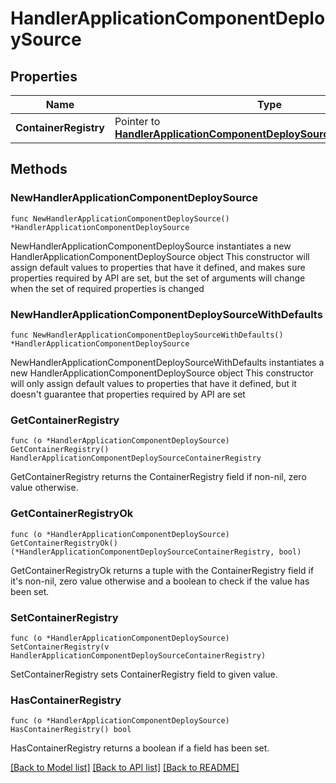# HandlerApplicationComponentDeploySource

## Properties

Name | Type | Description | Notes
------------ | ------------- | ------------- | -------------
**ContainerRegistry** | Pointer to [**HandlerApplicationComponentDeploySourceContainerRegistry**](HandlerApplicationComponentDeploySourceContainerRegistry.md) |  | [optional] 

## Methods

### NewHandlerApplicationComponentDeploySource

`func NewHandlerApplicationComponentDeploySource() *HandlerApplicationComponentDeploySource`

NewHandlerApplicationComponentDeploySource instantiates a new HandlerApplicationComponentDeploySource object
This constructor will assign default values to properties that have it defined,
and makes sure properties required by API are set, but the set of arguments
will change when the set of required properties is changed

### NewHandlerApplicationComponentDeploySourceWithDefaults

`func NewHandlerApplicationComponentDeploySourceWithDefaults() *HandlerApplicationComponentDeploySource`

NewHandlerApplicationComponentDeploySourceWithDefaults instantiates a new HandlerApplicationComponentDeploySource object
This constructor will only assign default values to properties that have it defined,
but it doesn't guarantee that properties required by API are set

### GetContainerRegistry

`func (o *HandlerApplicationComponentDeploySource) GetContainerRegistry() HandlerApplicationComponentDeploySourceContainerRegistry`

GetContainerRegistry returns the ContainerRegistry field if non-nil, zero value otherwise.

### GetContainerRegistryOk

`func (o *HandlerApplicationComponentDeploySource) GetContainerRegistryOk() (*HandlerApplicationComponentDeploySourceContainerRegistry, bool)`

GetContainerRegistryOk returns a tuple with the ContainerRegistry field if it's non-nil, zero value otherwise
and a boolean to check if the value has been set.

### SetContainerRegistry

`func (o *HandlerApplicationComponentDeploySource) SetContainerRegistry(v HandlerApplicationComponentDeploySourceContainerRegistry)`

SetContainerRegistry sets ContainerRegistry field to given value.

### HasContainerRegistry

`func (o *HandlerApplicationComponentDeploySource) HasContainerRegistry() bool`

HasContainerRegistry returns a boolean if a field has been set.


[[Back to Model list]](../README.md#documentation-for-models) [[Back to API list]](../README.md#documentation-for-api-endpoints) [[Back to README]](../README.md)


